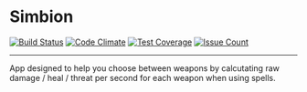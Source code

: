 # Simbion
[![Build Status](https://travis-ci.org/xaxim/simbion.svg?branch=master)](https://travis-ci.org/xaxim/simbion)
[![Code Climate](https://codeclimate.com/github/xaxim/simbion/badges/gpa.svg)](https://codeclimate.com/github/xaxim/simbion)
[![Test Coverage](https://codeclimate.com/github/xaxim/simbion/badges/coverage.svg)](https://codeclimate.com/github/xaxim/simbion/coverage)
[![Issue Count](https://codeclimate.com/github/xaxim/simbion/badges/issue_count.svg)](https://codeclimate.com/github/xaxim/simbion)

----------

App designed to help you choose between weapons by calcutating raw damage / heal / threat per second for each weapon when using spells.
